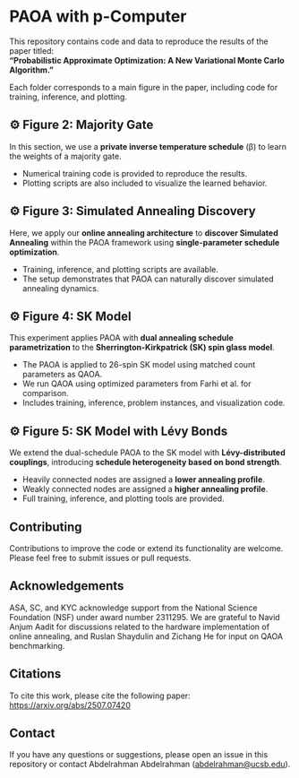 # PAOA with p-Computer

This repository contains code and data to reproduce the results of the paper titled:  
**“Probabilistic Approximate Optimization: A New Variational Monte Carlo Algorithm.”**

Each folder corresponds to a main figure in the paper, including code for training, inference, and plotting.

## ⚙️ Figure 2: Majority Gate
 
In this section, we use a **private inverse temperature schedule** (β) to learn the weights of a majority gate.

- Numerical training code is provided to reproduce the results.  
- Plotting scripts are also included to visualize the learned behavior.


## ⚙️ Figure 3: Simulated Annealing Discovery

Here, we apply our **online annealing architecture** to **discover Simulated Annealing** within the PAOA framework using **single-parameter schedule optimization**.

- Training, inference, and plotting scripts are available.  
- The setup demonstrates that PAOA can naturally discover simulated annealing dynamics.


## ⚙️ Figure 4: SK Model

This experiment applies PAOA with **dual annealing schedule parametrization** to the **Sherrington-Kirkpatrick (SK) spin glass model**.
- The PAOA is applied to 26-spin SK model using matched count parameters as QAOA.
- We run QAOA using optimized parameters from Farhi et al. for comparison.  
- Includes training, inference, problem instances, and visualization code.

## ⚙️ Figure 5: SK Model with Lévy Bonds

We extend the dual-schedule PAOA to the SK model with **Lévy-distributed couplings**, introducing **schedule heterogeneity based on bond strength**.

- Heavily connected nodes are assigned a **lower annealing profile**.  
- Weakly connected nodes are assigned a **higher annealing profile**.  
- Full training, inference, and plotting tools are provided.

## Contributing

Contributions to improve the code or extend its functionality are welcome. Please feel free to submit issues or pull requests.


## Acknowledgements

ASA, SC, and KYC acknowledge support from the
National Science Foundation (NSF) under award number
2311295. We are grateful to Navid Anjum Aadit for
discussions related to the hardware implementation of online
annealing, and Ruslan Shaydulin and Zichang He for input on
QAOA benchmarking.

## Citations

To cite this work, please cite the following paper: 
https://arxiv.org/abs/2507.07420
## Contact

If you have any questions or suggestions, please open an issue in this repository or contact Abdelrahman Abdelrahman (abdelrahman@ucsb.edu).

